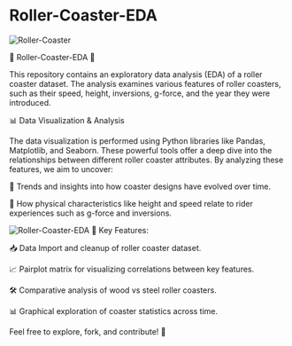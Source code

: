 # Roller-Coaster-EDA

![Roller-Coaster](https://github.com/tanvirfau/Roller-Coaster-EDA/blob/main/roller-coaster.jpg)



🎢 Roller-Coaster-EDA 🎢

This repository contains an exploratory data analysis (EDA) of a roller coaster dataset. The analysis examines various features of roller coasters, such as their speed, height, inversions, g-force, and the year they were introduced.

📊 Data Visualization & Analysis

The data visualization is performed using Python libraries like Pandas, Matplotlib, and Seaborn. These powerful tools offer a deep dive into the relationships between different roller coaster attributes. By analyzing these features, we aim to uncover:

🌟 Trends and insights into how coaster designs have evolved over time.

🚀 How physical characteristics like height and speed relate to rider experiences such as g-force and inversions.

![Roller-Coaster-EDA](https://github.com/tanvirfau/Roller-Coaster-EDA-/blob/main/pairplot.png)
🔑 Key Features:

📥 Data Import and cleanup of roller coaster dataset.

📈 Pairplot matrix for visualizing correlations between key features.

🛠️ Comparative analysis of wood vs steel roller coasters.

📊 Graphical exploration of coaster statistics across time.

Feel free to explore, fork, and contribute! 🚀
